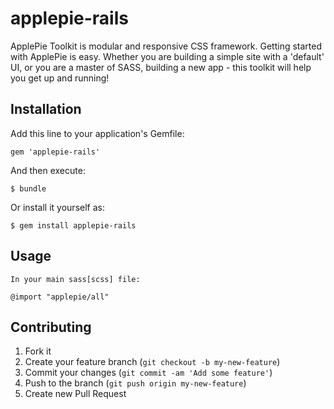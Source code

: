 # applepie-rails

ApplePie Toolkit is modular and responsive CSS framework. Getting started with ApplePie is easy. Whether you are building a simple site with a 'default' UI, or you are a master of SASS, building a new app - this toolkit will help you get up and running!

## Installation

Add this line to your application's Gemfile:

    gem 'applepie-rails'

And then execute:

    $ bundle

Or install it yourself as:

    $ gem install applepie-rails

## Usage
    In your main sass[scss] file:

    @import "applepie/all" 

## Contributing

1. Fork it
2. Create your feature branch (`git checkout -b my-new-feature`)
3. Commit your changes (`git commit -am 'Add some feature'`)
4. Push to the branch (`git push origin my-new-feature`)
5. Create new Pull Request
